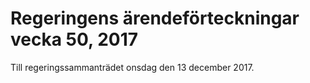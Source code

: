 # Regeringens ärendeförteckningar vecka 50, 2017

Till regeringssammanträdet onsdag den 13 december 2017\.
